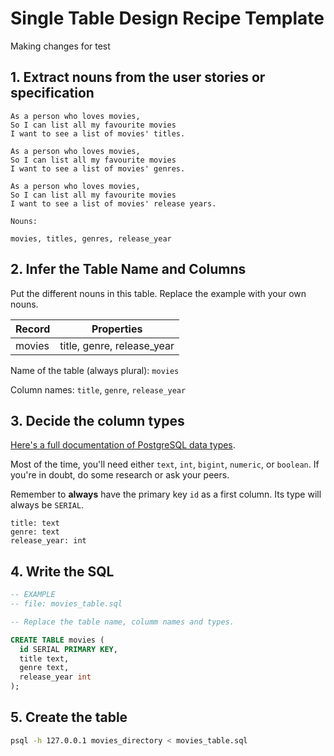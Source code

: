 # Single Table Design Recipe Template

Making changes for test

## 1. Extract nouns from the user stories or specification

```
As a person who loves movies,
So I can list all my favourite movies
I want to see a list of movies' titles.

As a person who loves movies,
So I can list all my favourite movies
I want to see a list of movies' genres.

As a person who loves movies,
So I can list all my favourite movies
I want to see a list of movies' release years.
```

```
Nouns:

movies, titles, genres, release_year
```

## 2. Infer the Table Name and Columns

Put the different nouns in this table. Replace the example with your own nouns.

| Record                | Properties                   |
| --------------------- | ---------------------------- |
| movies                | title, genre, release_year |

Name of the table (always plural): `movies`

Column names: `title`, `genre`, `release_year`

## 3. Decide the column types

[Here's a full documentation of PostgreSQL data types](https://www.postgresql.org/docs/current/datatype.html).

Most of the time, you'll need either `text`, `int`, `bigint`, `numeric`, or `boolean`. If you're in doubt, do some research or ask your peers.

Remember to **always** have the primary key `id` as a first column. Its type will always be `SERIAL`.

```
title: text
genre: text
release_year: int
```

## 4. Write the SQL

```sql
-- EXAMPLE
-- file: movies_table.sql

-- Replace the table name, columm names and types.

CREATE TABLE movies (
  id SERIAL PRIMARY KEY,
  title text,
  genre text,
  release_year int
);
```

## 5. Create the table

```bash
psql -h 127.0.0.1 movies_directory < movies_table.sql
```
